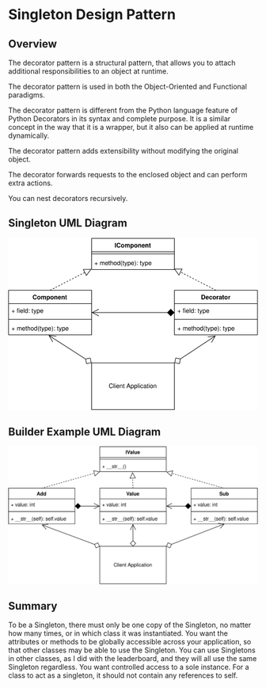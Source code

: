 # Singleton Design Pattern
## Overview 
The decorator pattern is a structural pattern, that allows you to attach additional responsibilities to an object at runtime.

The decorator pattern is used in both the Object-Oriented and Functional paradigms.

The decorator pattern is different from the Python language feature of Python Decorators in its syntax and complete purpose. It is a similar concept in the way that it is a wrapper, but it also can be applied at runtime dynamically.

The decorator pattern adds extensibility without modifying the original object.

The decorator forwards requests to the enclosed object and can perform extra actions.

You can nest decorators recursively.
## Singleton UML Diagram
<picture>
  <img alt="Singleton Parttern UML Diagram" src="./UML/decorator_concept.svg">
</picture>

## Builder Example UML Diagram
<picture> 
  <img alt="Singleton Parttern Example UML Diagram" src="./UML/decorator_example.svg">
</picture>

## Summary
To be a Singleton, there must only be one copy of the Singleton, no matter how many times, or in which class it was instantiated.
You want the attributes or methods to be globally accessible across your application, so that other classes may be able to use the Singleton.
You can use Singletons in other classes, as I did with the leaderboard, and they will all use the same Singleton regardless.
You want controlled access to a sole instance.
For a class to act as a singleton, it should not contain any references to self.